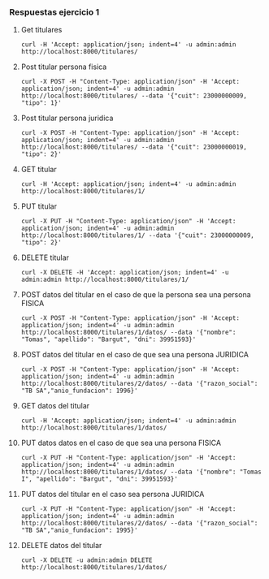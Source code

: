 ### Respuestas ejercicio 1

1. Get titulares
    ~~~~
    curl -H 'Accept: application/json; indent=4' -u admin:admin http://localhost:8000/titulares/
    ~~~~

2. Post titular persona fisica
    ~~~~
    curl -X POST -H "Content-Type: application/json" -H 'Accept: application/json; indent=4' -u admin:admin http://localhost:8000/titulares/ --data '{"cuit": 23000000009, "tipo": 1}'
    ~~~~

3. Post titular persona juridica
    ~~~~
    curl -X POST -H "Content-Type: application/json" -H 'Accept: application/json; indent=4' -u admin:admin http://localhost:8000/titulares/ --data '{"cuit": 23000000019, "tipo": 2}'
    ~~~~

4. GET titular
    ~~~
    curl -H 'Accept: application/json; indent=4' -u admin:admin http://localhost:8000/titulares/1/
    ~~~

5. PUT titular
    ~~~~
    curl -X PUT -H "Content-Type: application/json" -H 'Accept: application/json; indent=4' -u admin:admin http://localhost:8000/titulares/1/ --data '{"cuit": 23000000009, "tipo": 2}'
    ~~~~

6. DELETE titular
    ~~~~
    curl -X DELETE -H 'Accept: application/json; indent=4' -u admin:admin http://localhost:8000/titulares/1/
    ~~~~

7. POST datos del titular en el caso de que la persona sea una persona FISICA
    ~~~~
    curl -X POST -H "Content-Type: application/json" -H 'Accept: application/json; indent=4' -u admin:admin http://localhost:8000/titulares/1/datos/ --data '{"nombre": "Tomas", "apellido": "Bargut", "dni": 39951593}'
    ~~~~

8. POST datos del titular en el caso de que sea una persona JURIDICA
    ~~~~
    curl -X POST -H "Content-Type: application/json" -H 'Accept: application/json; indent=4' -u admin:admin http://localhost:8000/titulares/2/datos/ --data '{"razon_social": "TB SA","anio_fundacion": 1996}'
    ~~~~

9. GET datos del titular
    ~~~~
    curl -H 'Accept: application/json; indent=4' -u admin:admin http://localhost:8000/titulares/1/datos/
    ~~~~
   
10. PUT datos datos en el caso de que sea una persona FISICA
    ~~~~
    curl -X PUT -H "Content-Type: application/json" -H 'Accept: application/json; indent=4' -u admin:admin http://localhost:8000/titulares/1/datos/ --data '{"nombre": "Tomas I", "apellido": "Bargut", "dni": 39951593}'
    ~~~~
    
11. PUT datos del titular en el caso sea persona JURIDICA
    ~~~~
    curl -X PUT -H "Content-Type: application/json" -H 'Accept: application/json; indent=4' -u admin:admin http://localhost:8000/titulares/2/datos/ --data '{"razon_social": "TB SA","anio_fundacion": 1995}'
    ~~~~

12. DELETE datos del titular
    ~~~~
    curl -X DELETE -u admin:admin DELETE http://localhost:8000/titulares/1/datos/